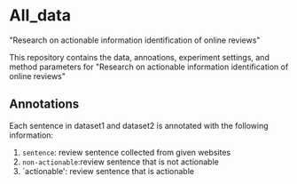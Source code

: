 # AII_data
"Research on actionable information identification of online reviews"

This repository contains the data, annoations, experiment settings, and method parameters for "Research on actionable information identification of online reviews"

## Annotations

Each sentence in dataset1 and dataset2 is annotated with the following information:

1. `sentence`: review sentence collected from given websites
2. `non-actionable`:review sentence that is not actionable
3. `actionable': review sentence that is actionable
